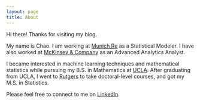 ```yaml
---
layout: page
title: About
---
```


Hi there! Thanks for visiting my blog.

My name is Chao. I am working at [Munich Re](https://www.munichre.com/en/homepage/index.html) as a Statistical Modeler. I have also worked at [McKinsey & Company](https://www.mckinsey.com/) as an Advanced Analytics Analyst.

I became interested in machine learning techniques and mathematical statistics while pursuing my B.S. in Mathematics at [UCLA](https://www.math.ucla.edu/). After graduating from UCLA, I went to [Rutgers](https://stat.rutgers.edu/) to take doctoral-level courses, and got my M.S. in Statistics.

Please feel free to connect to me on [LinkedIn](https://www.linkedin.com/in/cguo/).
